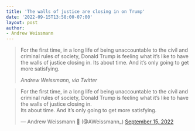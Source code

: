 ```yaml
---
title: 'The walls of justice are closing in on Trump'
date: '2022-09-15T13:58:00-07:00'
layout: post
author:
- Andrew Weissmann
---
```


> For the first time, in a long life of being unaccountable to the civil and criminal rules of society, Donald Trump is feeling what it’s like to have the walls of justice closing in. Its about time. And it’s only going to get more satisfying.
>
> <cite>Andrew Weissmann, via Twitter</cite>

<blockquote class="twitter-tweet"><p lang="en" dir="ltr">For the first time, in a long life of being unaccountable to the civil and criminal rules of society, Donald Trump is feeling what it’s like to have the walls of justice closing in. <br>Its about time. And it’s only going to get more satisfying.</p>&mdash; Andrew Weissmann 🌻 (@AWeissmann_) <a href="https://twitter.com/AWeissmann_/status/1570458022186549248?ref_src=twsrc%5Etfw">September 15, 2022</a></blockquote> <script async src="https://platform.twitter.com/widgets.js" charset="utf-8"></script>
